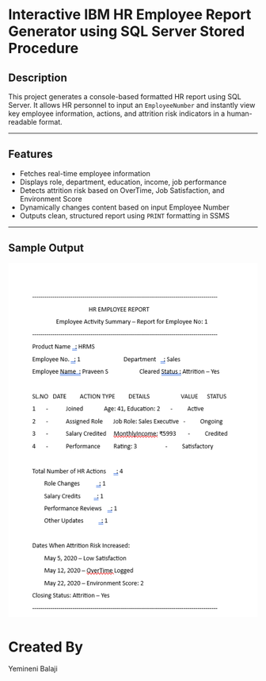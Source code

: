 # Interactive IBM HR Employee Report Generator using SQL Server Stored Procedure

## Description

This project generates a console-based formatted HR report using SQL Server. It allows HR personnel to input an `EmployeeNumber` and instantly view key employee information, actions, and attrition risk indicators in a human-readable format.

---

## Features

- Fetches real-time employee information
- Displays role, department, education, income, job performance
- Detects attrition risk based on OverTime, Job Satisfaction, and Environment Score
- Dynamically changes content based on input Employee Number
- Outputs clean, structured report using `PRINT` formatting in SSMS

---

## Sample Output
![report](https://github.com/ybalaji123/IBM-HR-report-using-SQL/blob/main/Screenshot%202025-06-23%20165332.png)

# Created By
Yemineni Balaji 
